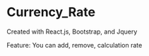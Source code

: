 # Currency_Rate

Created with React.js, Bootstrap, and Jquery

Feature:
You can add, remove, calculation rate
